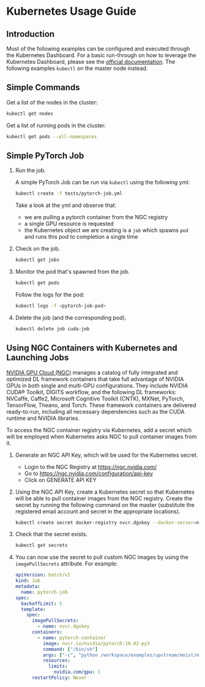 Kubernetes Usage Guide
===

## Introduction

Most of the following examples can be configured and executed through the Kubernetes Dashboard. For a basic run-through on how to leverage the Kubernetes Dashboard, please see the [official documentation](https://kubernetes.io/docs/tasks/access-application-cluster/web-ui-dashboard/). The following examples `kubectl` on the master node instead.

## Simple Commands

Get a list of the nodes in the cluster:

```sh
kubectl get nodes
```

Get a list of running pods in the cluster:

```sh
kubectl get pods --all-namespaces
```

## Simple PyTorch Job

1. Run the job. 

   A simple PyTorch Job can be run via `kubectl` using the following yml: 

   ```sh
   kubectl create -f tests/pytorch-job.yml
   ``` 

   Take a look at the yml and observe that:

   * we are pulling a pytorch container from the NGC registry
   * a single GPU resource is requested
   * the Kubernetes object we are creating is a `job` which spawns `pod` and runs this pod to completion a single time

2. Check on the job. 

   ```sh
   kubectl get jobs
   ```
   
3. Monitor the pod that's spawned from the job.

   ```sh
   kubectl get pods
   ```
   
   Follow the logs for the pod:
   
   ```sh
   kubectl logs -f <pytorch-job-pod>
   ```
   
4. Delete the job (and the corresponding pod). 

   ```sh
   kubectl delete job cuda-job
   ```

## Using NGC Containers with Kubernetes and Launching Jobs

[NVIDIA GPU Cloud (NGC)](https://docs.nvidia.com/ngc/ngc-introduction) manages a catalog of fully integrated and optimized DL framework containers that take full advantage of NVIDIA GPUs in both single and multi-GPU configurations. They include NVIDIA CUDA® Toolkit, DIGITS workflow, and the following DL frameworks: NVCaffe, Caffe2, Microsoft Cognitive Toolkit (CNTK), MXNet, PyTorch, TensorFlow, Theano, and Torch. These framework containers are delivered ready-to-run, including all necessary dependencies such as the CUDA runtime and NVIDIA libraries.

To access the NGC container registry via Kubernetes, add a secret which will be employed when Kubernetes asks NGC to pull container images from it.

1. Generate an NGC API Key, which will be used for the Kubernetes secret. 
   * Login to the NGC Registry at https://ngc.nvidia.com/
   * Go to https://ngc.nvidia.com/configuration/api-key
   * Click on GENERATE API KEY

2. Using the NGC API Key, create a Kubernetes secret so that Kubernetes will be able to pull container images from the NGC registry. Create the secret by running the following command on the master (substitute the registered email account and secret in the appropriate locations).

   ```sh
   kubectl create secret docker-registry nvcr.dgxkey --docker-server=nvcr.io --docker-username=\$oauthtoken --docker-email=<email> --docker-password=<NGC API Key>
   ```

3. Check that the secret exists.

   ```sh
   kubectl get secrets
   ```
   
4. You can now use the secret to pull custom NGC images by using the `imagePullSecrets` attribute. For example:

   ```yml
   apiVersion: batch/v1
   kind: Job
   metadata:
     name: pytorch-job
   spec:
     backoffLimit: 5
     template:
       spec:
         imagePullSecrets:
           - name: nvcr.dgxkey
         containers:
           - name: pytorch-container
             image: nvcr.io/nvidia/pytorch:19.02-py3
             command: ["/bin/sh"]
             args: ["-c", "python /workspace/examples/upstream/mnist/main.py"]
             resources:
               limits:
                 nvidia.com/gpu: 1
         restartPolicy: Never
   ```
